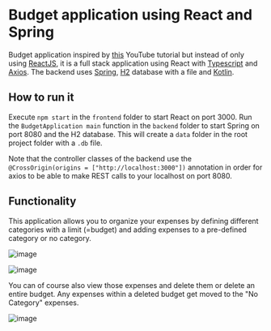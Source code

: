 # Budget application using React and Spring

Budget application inspired by [this](https://www.youtube.com/watch?v=yz8x71BiGXg&t=2213s) YouTube tutorial but
instead of only using [ReactJS](https://reactjs.org/), it is a full stack application using React with 
[Typescript](https://www.typescriptlang.org/) and [Axios](https://github.com/axios/axios).
The backend uses [Spring](https://spring.io/), [H2](https://www.h2database.com/html/main.html) database with a file
and [Kotlin](https://kotlinlang.org/).

## How to run it

Execute `npm start` in the `frontend` folder to start React on port 3000.
Run the `BudgetApplication main` function in the `backend` folder to start Spring on port 8080 and the H2 database. 
This will create a `data` folder in the root project folder with a `.db` file.

Note that the controller classes of the backend use the `@CrossOrigin(origins = ["http://localhost:3000"])` annotation in order
for axios to be able to make REST calls to your localhost on port 8080.

## Functionality

This application allows you to organize your expenses by defining different categories with a limit (=budget) and
adding expenses to a pre-defined category or no category.

![image](https://user-images.githubusercontent.com/93260/151671778-e1f29bdb-9275-4907-b468-c1ac52caa5d8.png)

![image](https://user-images.githubusercontent.com/93260/151671856-6deef0e1-0ba6-4414-986d-b26d6a608461.png)

You can of course also view those expenses and delete them or delete an entire budget. Any expenses within a deleted
budget get moved to the "No Category" expenses.

![image](https://user-images.githubusercontent.com/93260/151671901-4b5ffd41-f81b-4c30-9f3d-204cdbd9b925.png)

